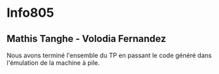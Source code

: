 # Info805
## Mathis Tanghe - Volodia Fernandez

Nous avons terminé l'ensemble du TP en passant le code généré dans l'émulation de la machine à pile.
